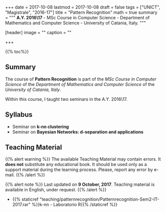 +++
date = 2017-10-08
lastmod = 2017-10-08
draft = false
tags = ["UNICT", "Magistrale", "2016-17"]
title = "Pattern Recognition"
math = true
summary = """
**A.Y. 2016\\17** - MSc Course in Computer Science - Department of Mathematics and Computer Science - University of Catania, Italy. 
"""

[header]
image = ""
caption = ""

+++

{{% toc%}}

## Summary

The course of **Pattern Recognition** is part of the *MSc Course in Computer Science* of the *Department of Mathematics and Computer Science* of the *University of Catania, Italy*.

Within this course, I taught two seminars in the A.Y. 2016\\17.

## Syllabus

* Seminar on **k-nn clustering**
* Seminar on **Bayesian Networks: d-separation and applications**

## Teaching Material

{{% alert warning %}}
The available Teaching Material may contain errors. It **does not** substitute any educational book. It should be used only as a support material during the learning process. Please, report any error by e-mail.
{{% /alert %}}

{{% alert note %}}
Last updated on **9 October, 2017**. Teaching material is available in English, under request.
{{% /alert %}}

* {{% staticref "teaching/patternrecognition/Patternrecognition-Sem2-IT-2017.rar" %}}k-nn - Laboratorio R{{% /staticref %}}
